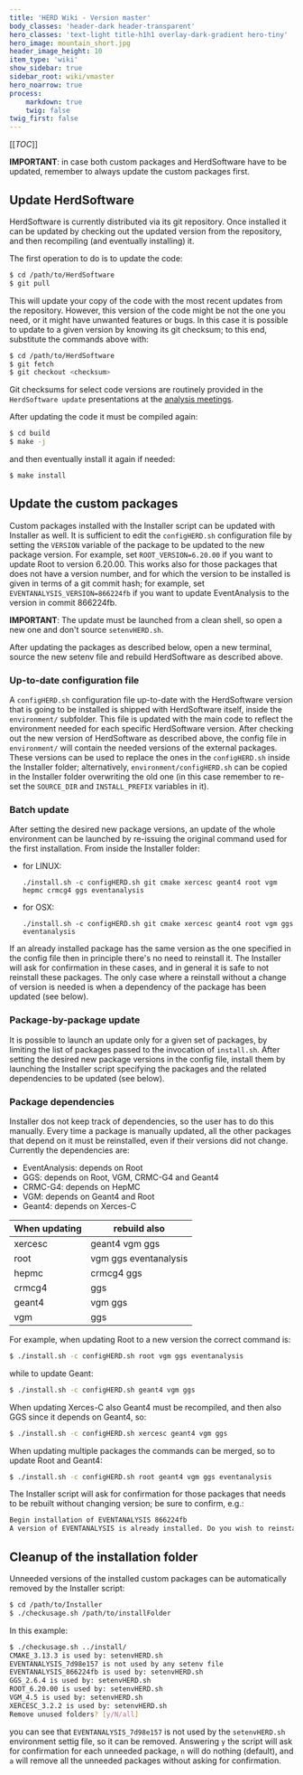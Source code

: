 ```yaml
---
title: 'HERD Wiki - Version master'
body_classes: 'header-dark header-transparent'
hero_classes: 'text-light title-h1h1 overlay-dark-gradient hero-tiny'
hero_image: mountain_short.jpg
header_image_height: 10
item_type: 'wiki'
show_sidebar: true
sidebar_root: wiki/vmaster
hero_noarrow: true
process:
    markdown: true
    twig: false
twig_first: false
---
```


[[_TOC_]]

**IMPORTANT**: in case both custom packages and HerdSoftware have to be updated, remember to always update the custom packages first.

## Update HerdSoftware
HerdSoftware is currently distributed via its git repository. Once installed it can be updated by checking out the updated version from the repository, and then
recompiling (and eventually installing) it. 

The first operation to do is to update the code:  

```bash
$ cd /path/to/HerdSoftware
$ git pull
```

This will update your copy of the code with the most recent updates from the repository. However, this version of the code might be not the one you need, or it might have unwanted features or bugs. In this case it is possible to update to a given version by knowing its git checksum; to this end, substitute the commands above with:

```bash
$ cd /path/to/HerdSoftware
$ git fetch
$ git checkout <checksum>
```

Git checksums for select code versions are routinely provided in the `HerdSoftware update` presentations at the [analysis meetings](https://agenda.infn.it/category/1325).

After updating the code it must be compiled again:

```bash
$ cd build
$ make -j
```

and then eventually install it again if needed:

```bash
$ make install
```

## Update the custom packages

Custom packages installed with the Installer script can be updated with Installer as well. 
It is sufficient to edit the `configHERD.sh` configuration file by
setting the `VERSION` variable of the package to be updated to the new package version. For example, set `ROOT_VERSION=6.20.00` if you want to update Root to
version 6.20.00. This works also for those packages that does not have a version number, and for which the version to be installed is given in terms of a git commit
hash; for example, set `EVENTANALYSIS_VERSION=866224fb` if you want to update EventAnalysis to the version in commit 866224fb.

**IMPORTANT**: The update must be launched from a clean shell, so open a new one and don't source `setenvHERD.sh`.

After updating the packages as described below, open a new terminal, source the new setenv file and rebuild HerdSoftware as described above.

### Up-to-date configuration file
A `configHERD.sh` configuration file up-to-date with the HerdSoftware version that is going to be installed is shipped with HerdSoftware itself, inside the `environment/` subfolder. This file is updated with the main code to reflect the environment needed for each specific HerdSoftware version. After checking out the new version of HerdSoftware as described above, the config file in `environment/` will contain the needed versions of the external packages. These versions can be used to replace the ones in the `configHERD.sh` inside the Installer folder; alternatively, `environment/configHERD.sh` can be copied in the Installer folder overwriting the old one (in this case remember to re-set the `SOURCE_DIR` and `INSTALL_PREFIX` variables in it).

### Batch update
After setting the desired new package versions, an update of the whole environment can be launched by re-issuing the original command used for the first installation. From inside the Installer folder:
* for LINUX:

  ```shell
  ./install.sh -c configHERD.sh git cmake xercesc geant4 root vgm hepmc crmcg4 ggs eventanalysis
  ```
* for OSX:

  ```shell
  ./install.sh -c configHERD.sh git cmake xercesc geant4 root vgm ggs eventanalysis
  ```

If an already installed package has the same version as the one specified in the config file then in principle there's no need to reinstall it. The Installer will ask for confirmation in these cases, and in general it is safe to not reinstall these packages. The only case where a reinstall without a change of version is needed is when a dependency of the package has been updated (see below).

### Package-by-package update
It is possible to launch an update only for a given set of packages, by limiting the list of packages passed to the invocation of `install.sh`. After setting the desired new package versions in the config file, install them by launching the Installer script specifying the packages and the related dependencies to be updated (see below). 

### Package dependencies
Installer dos not keep track of dependencies, so the user has to do this manually. Every time a package is manually updated, all the other packages that depend on it must
be reinstalled, even if their versions did not change. Currently the dependencies are:

- EventAnalysis: depends on Root
- GGS: depends on Root, VGM, CRMC-G4 and Geant4
- CRMC-G4: depends on HepMC
- VGM: depends on Geant4 and Root
- Geant4: depends on Xerces-C

When updating   |  rebuild also
----------------|---------------
xercesc         | geant4 vgm ggs
root            | vgm ggs eventanalysis
hepmc           | crmcg4 ggs
crmcg4          | ggs
geant4          | vgm ggs
vgm             | ggs



For example, when updating Root to a new version the correct command is:

```bash
$ ./install.sh -c configHERD.sh root vgm ggs eventanalysis
```

while to update Geant:

```bash
$ ./install.sh -c configHERD.sh geant4 vgm ggs

```

When updating Xerces-C also Geant4 must be recompiled, and then also GGS since it depends on Geant4, so:

```bash
$ ./install.sh -c configHERD.sh xercesc geant4 vgm ggs

```

When updating multiple packages the commands can be merged, so to update Root and Geant4:

```bash
$ ./install.sh -c configHERD.sh root geant4 vgm ggs eventanalysis

```

The Installer script will ask for confirmation for those packages that needs to be rebuilt without changing version; be sure to confirm, e.g.:

```bash
Begin installation of EVENTANALYSIS 866224fb
A version of EVENTANALYSIS is already installed. Do you wish to reinstall it? [y/N] y
```

## Cleanup of the installation folder
Unneeded versions of the installed custom packages can be automatically removed by the Installer script:

```bash
$ cd /path/to/Installer
$ ./checkusage.sh /path/to/installFolder
```

In this example:

```bash
$ ./checkusage.sh ../install/
CMAKE_3.13.3 is used by: setenvHERD.sh 
EVENTANALYSIS_7d98e157 is not used by any setenv file
EVENTANALYSIS_866224fb is used by: setenvHERD.sh 
GGS_2.6.4 is used by: setenvHERD.sh 
ROOT_6.20.00 is used by: setenvHERD.sh 
VGM_4.5 is used by: setenvHERD.sh 
XERCESC_3.2.2 is used by: setenvHERD.sh  
Remove unused folders? [y/N/all] 
```

you can see that `EVENTANALYSIS_7d98e157` is not used by the `setenvHERD.sh` environment settig file, so it can be removed. Answering `y` the script will ask 
for confirmation for each unneeded package, `n` will do nothing (default), and `a` will remove all the unneeded packages without asking for confirmation.
